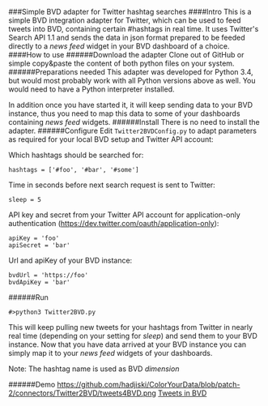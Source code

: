 ###Simple BVD adapter for Twitter hashtag searches
####Intro
This is a simple BVD integration adapter for Twitter, which can be used to feed tweets into BVD, containing certain #hashtags in real time.
It uses Twitter's Search API 1.1 and sends the data in json format prepared to be feeded directly to a *news feed* widget in your BVD dashboard of a choice.
####How to use
######Download the adapter
Clone out of GitHub or simple copy&paste the content of both python files on your system.
######Preparations needed
This adapter was developed for Python 3.4, but would most probably work with all Python versions above as well.
You would need to have a Python interpreter installed.

In addition once you have started it, it will keep sending data to your BVD instance, thus you need to map this data to some of your dashboards containing *news feed* widgets.
######Install
There is no need to install the adapter.
######Configure
Edit `Twitter2BVDConfig.py` to adapt parameters as required for your local BVD setup and Twitter API account:

Which hashtags should be searched for:
```
hashtags = ['#foo', '#bar', '#some']
```
Time in seconds before next search request is sent to Twitter:
```
sleep = 5
```
API key and secret from your Twitter API account for application-only authentication (https://dev.twitter.com/oauth/application-only):
```
apiKey = 'foo'
apiSecret = 'bar'
```
Url and apiKey of your BVD instance:
```
bvdUrl = 'https://foo'
bvdApiKey = 'bar'
```

######Run
```
#>python3 Twitter2BVD.py
```
This will keep pulling new tweets for your hashtags from Twitter in nearly real time (depending on your setting for *sleep*) and send them to your BVD instance.
Now that you have data arrived at your BVD instance you can simply map it to your *news feed* widgets of your dashboards.

Note: The hashtag name is used as BVD *dimension*

######Demo
https://github.com/hadjiski/ColorYourData/blob/patch-2/connectors/Twitter2BVD/tweets4BVD.png
[Tweets in BVD](tweets4BVD.png "Tweets in BVD")

